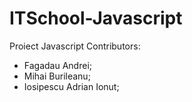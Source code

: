 # ITSchool-Javascript

Proiect Javascript
Contributors:

- Fagadau Andrei;
- Mihai Burileanu;
- Iosipescu Adrian Ionut;
